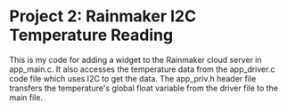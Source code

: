 # Project 2: Rainmaker I2C Temperature Reading

This is my code for adding a widget to the Rainmaker cloud server in app_main.c. It also accesses the temperature data from the app_driver.c code file which uses I2C to get the data. The app_priv.h header file transfers the temperature's global float variable from the driver file to the main file.
